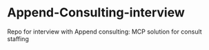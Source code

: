 # Append-Consulting-interview
Repo for interview with Append consulting: MCP solution for consult staffing
